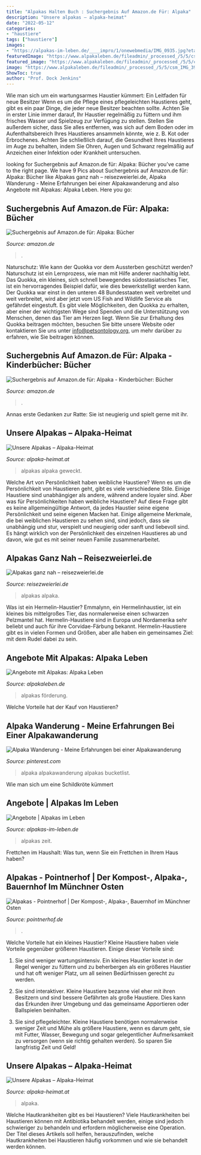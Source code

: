```yaml
---
title: "Alpakas Halten Buch : Suchergebnis Auf Amazon.de Für: Alpaka"
description: "Unsere alpakas – alpaka-heimat"
date: "2022-05-12"
categories:
- "haustiere"
tags: ["haustiere"]
images:
- "https://alpakas-im-leben.de/____impro/1/onewebmedia/IMG_0935.jpg?etag=&quot;22fc53-5d498a0f&quot;&amp;sourceContentType=image%2Fjpeg&amp;ignoreAspectRatio&amp;resize=231%2B189&amp;extract=0%2B15%2B231%2B174&amp;quality=85"
featuredImage: "https://www.alpakaleben.de/fileadmin/_processed_/5/5/csm_IMG_3946_a33ae32106.jpg"
featured_image: "https://www.alpakaleben.de/fileadmin/_processed_/5/5/csm_IMG_3946_a33ae32106.jpg"
image: "https://www.alpakaleben.de/fileadmin/_processed_/5/5/csm_IMG_3946_a33ae32106.jpg"
ShowToc: true
author: "Prof. Dock Jenkins"
---
```



Wie man sich um ein wartungsarmes Haustier kümmert: Ein Leitfaden für neue Besitzer
Wenn es um die Pflege eines pflegeleichten Haustieres geht, gibt es ein paar Dinge, die jeder neue Besitzer beachten sollte. Achten Sie in erster Linie immer darauf, Ihr Haustier regelmäßig zu füttern und ihm frisches Wasser und Spielzeug zur Verfügung zu stellen. Stellen Sie außerdem sicher, dass Sie alles entfernen, was sich auf dem Boden oder im Aufenthaltsbereich Ihres Haustieres ansammeln könnte, wie z. B. Kot oder Erbrochenes. Achten Sie schließlich darauf, die Gesundheit Ihres Haustieres im Auge zu behalten, indem Sie Ohren, Augen und Schwanz regelmäßig auf Anzeichen einer Infektion oder Krankheit untersuchen.

	

		
looking for Suchergebnis auf Amazon.de für: Alpaka: Bücher you've came to the right page. We have 9 Pics about Suchergebnis auf Amazon.de für: Alpaka: Bücher like Alpakas ganz nah – reisezweierlei.de, Alpaka Wanderung - Meine Erfahrungen bei einer Alpakawanderung and also Angebote mit Alpakas: Alpaka Leben. Here you go:
		
    
## Suchergebnis Auf Amazon.de Für: Alpaka: Bücher

<img loading=lazy src="https://images-eu.ssl-images-amazon.com/images/I/51BY8S3LSCL._AC_US218_.jpg" onerror="this.onerror=null;this.src='https://tse2.mm.bing.net/th?id=OIP.gH6h3zFZoGIPHDEG8GZkqwAAAA&amp;pid=15.1';" alt="Suchergebnis auf Amazon.de für: Alpaka: Bücher">

_Source: amazon.de_

>. 

	

Naturschutz: Wie kann der Quokka vor dem Aussterben geschützt werden?
Naturschutz ist ein Lernprozess, wie man mit Hilfe anderer nachhaltig lebt. Das Quokka, ein kleines, sich schnell bewegendes südostasiatisches Tier, ist ein hervorragendes Beispiel dafür, wie dies bewerkstelligt werden kann. Der Quokka war einst in den unteren 48 Bundesstaaten weit verbreitet und weit verbreitet, wird aber jetzt vom US Fish and Wildlife Service als gefährdet eingestuft. Es gibt viele Möglichkeiten, den Quokka zu erhalten, aber einer der wichtigsten Wege sind Spenden und die Unterstützung von Menschen, denen das Tier am Herzen liegt. Wenn Sie zur Erhaltung des Quokka beitragen möchten, besuchen Sie bitte unsere Website oder kontaktieren Sie uns unter info@petsontology.org, um mehr darüber zu erfahren, wie Sie beitragen können.

    
## Suchergebnis Auf Amazon.de Für: Alpaka - Kinderbücher: Bücher

<img loading=lazy src="https://images-eu.ssl-images-amazon.com/images/I/61BbstKtb0L._AC_US500_QL65_.jpg" onerror="this.onerror=null;this.src='https://tse4.mm.bing.net/th?id=OIP.Oo_EeB-wiHSCuHijn3ryzQHaHa&amp;pid=15.1';" alt="Suchergebnis auf Amazon.de für: Alpaka - Kinderbücher: Bücher">

_Source: amazon.de_

>. 

	

Annas erste Gedanken zur Ratte: Sie ist neugierig und spielt gerne mit ihr.

    
## Unsere Alpakas – Alpaka-Heimat

<img loading=lazy src="http://www.alpaka-heimat.at/wp-content/uploads/2017/04/13-600x400.jpg" onerror="this.onerror=null;this.src='https://tse1.mm.bing.net/th?id=OIP.TA8TKLaehHOsU79L7L1UXwHaE8&amp;pid=15.1';" alt="Unsere Alpakas – Alpaka-Heimat">

_Source: alpaka-heimat.at_

>alpakas alpaka geweckt. 

	

Welche Art von Persönlichkeit haben weibliche Haustiere?
Wenn es um die Persönlichkeit von Haustieren geht, gibt es viele verschiedene Stile. Einige Haustiere sind unabhängiger als andere, während andere loyaler sind. Aber was für Persönlichkeiten haben weibliche Haustiere?
Auf diese Frage gibt es keine allgemeingültige Antwort, da jedes Haustier seine eigene Persönlichkeit und seine eigenen Macken hat. Einige allgemeine Merkmale, die bei weiblichen Haustieren zu sehen sind, sind jedoch, dass sie unabhängig und stur, verspielt und neugierig oder sanft und liebevoll sind. Es hängt wirklich von der Persönlichkeit des einzelnen Haustieres ab und davon, wie gut es mit seiner neuen Familie zusammenarbeitet.

    
## Alpakas Ganz Nah – Reisezweierlei.de

<img loading=lazy src="http://reisezweierlei.de/wp-content/uploads/2018/02/Alpaka-870x580.jpg" onerror="this.onerror=null;this.src='https://tse3.mm.bing.net/th?id=OIP.dy_mEXIsIV0TQHvfdCL-UwHaE8&amp;pid=15.1';" alt="Alpakas ganz nah – reisezweierlei.de">

_Source: reisezweierlei.de_

>alpakas alpaka. 

	

Was ist ein Hermelin-Haustier?
Emmalynn, ein Hermelinhaustier, ist ein kleines bis mittelgroßes Tier, das normalerweise einen schwarzen Pelzmantel hat. Hermelin-Haustiere sind in Europa und Nordamerika sehr beliebt und auch für ihre Corvidae-Färbung bekannt. Hermelin-Haustiere gibt es in vielen Formen und Größen, aber alle haben ein gemeinsames Ziel: mit dem Rudel dabei zu sein.

    
## Angebote Mit Alpakas: Alpaka Leben

<img loading=lazy src="https://www.alpakaleben.de/fileadmin/_processed_/5/5/csm_IMG_3946_a33ae32106.jpg" onerror="this.onerror=null;this.src='https://tse2.mm.bing.net/th?id=OIP.06MkRwHacSM1pFMwZuFesQHaHa&amp;pid=15.1';" alt="Angebote mit Alpakas: Alpaka Leben">

_Source: alpakaleben.de_

>alpakas förderung. 

	

Welche Vorteile hat der Kauf von Haustieren?

    
## Alpaka Wanderung - Meine Erfahrungen Bei Einer Alpakawanderung

<img loading=lazy src="https://i.pinimg.com/originals/2e/12/a7/2e12a7d1eed5bd871046a252bc9a9ccd.jpg" onerror="this.onerror=null;this.src='https://tse3.mm.bing.net/th?id=OIP.WC9ACqh3DAorm7wb6MENlQHaSh&amp;pid=15.1';" alt="Alpaka Wanderung - Meine Erfahrungen bei einer Alpakawanderung">

_Source: pinterest.com_

>alpaka alpakawanderung alpakas bucketlist. 

	

Wie man sich um eine Schildkröte kümmert

    
## Angebote | Alpakas Im Leben

<img loading=lazy src="https://alpakas-im-leben.de/____impro/1/onewebmedia/IMG_0935.jpg?etag=&quot;22fc53-5d498a0f&quot;&amp;sourceContentType=image%2Fjpeg&amp;ignoreAspectRatio&amp;resize=231%2B189&amp;extract=0%2B15%2B231%2B174&amp;quality=85" onerror="this.onerror=null;this.src='https://tse4.mm.bing.net/th?id=OIP.R_340I3yTTQOWIG6e9f75AAAAA&amp;pid=15.1';" alt="Angebote | Alpakas im Leben">

_Source: alpakas-im-leben.de_

>alpakas zeit. 

	

Frettchen im Haushalt: Was tun, wenn Sie ein Frettchen in Ihrem Haus haben?

    
## Alpakas - Pointnerhof | Der Kompost-, Alpaka-, Bauernhof Im Münchner Osten

<img loading=lazy src="https://image.jimcdn.com/app/cms/image/transf/dimension=284x10000:format=jpg/path/se4980e50c6d8a3e1/image/ief98d94e0fc93dea/version/1538413145/toll-tier-alpaka-alpakas-alpakawanderung-vlies-wolle-scheren-flauschig-kulleraugen-kind-kinderalpaka-freizeit-mit-kindern.jpg" onerror="this.onerror=null;this.src='https://tse1.mm.bing.net/th?id=OIP.4eR9B1m3AZwhZr-sSX7VhQAAAA&amp;pid=15.1';" alt="Alpakas - Pointnerhof | Der Kompost-, Alpaka-, Bauernhof im Münchner Osten">

_Source: pointnerhof.de_

>. 

	

Welche Vorteile hat ein kleines Haustier?
Kleine Haustiere haben viele Vorteile gegenüber größeren Haustieren. Einige dieser Vorteile sind:
1. Sie sind weniger wartungsintensiv. Ein kleines Haustier kostet in der Regel weniger zu füttern und zu beherbergen als ein größeres Haustier und hat oft weniger Platz, um all seinen Bedürfnissen gerecht zu werden.

2. Sie sind interaktiver. Kleine Haustiere bezanne viel eher mit ihren Besitzern und sind bessere Gefährten als große Haustiere. Dies kann das Erkunden ihrer Umgebung und das gemeinsame Apportieren oder Ballspielen beinhalten.

3. Sie sind pflegeleichter. Kleine Haustiere benötigen normalerweise weniger Zeit und Mühe als größere Haustiere, wenn es darum geht, sie mit Futter, Wasser, Bewegung und sogar gelegentlicher Aufmerksamkeit zu versorgen (wenn sie richtig gehalten werden). So sparen Sie langfristig Zeit und Geld!

    
## Unsere Alpakas – Alpaka-Heimat

<img loading=lazy src="http://www.alpaka-heimat.at/wp-content/uploads/2017/04/12.jpg" onerror="this.onerror=null;this.src='https://tse2.mm.bing.net/th?id=OIP.6qhX5M9-VJWE1icfuYEeewHaE8&amp;pid=15.1';" alt="Unsere Alpakas – Alpaka-Heimat">

_Source: alpaka-heimat.at_

>alpaka. 

	

Welche Hautkrankheiten gibt es bei Haustieren?
Viele Hautkrankheiten bei Haustieren können mit Antibiotika behandelt werden, einige sind jedoch schwieriger zu behandeln und erfordern möglicherweise eine Operation. Der Titel dieses Artikels soll helfen, herauszufinden, welche Hautkrankheiten bei Haustieren häufig vorkommen und wie sie behandelt werden können.

